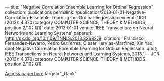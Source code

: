 —
title: "Negative Correlation Ensemble Learning for Ordinal Regression"
collection: publications
permalink: /publication/2013-01-01-Negative-Correlation-Ensemble-Learning-for-Ordinal-Regression
excerpt: 'JCR (2013): 4.370 (category COMPUTER SCIENCE, THEORY &amp; METHODS, position 2/102 Q1)'
date: 2013-01-01
venue: 'IEEE Transactions on Neural Networks and Learning Systems'
paperurl: 'http://dx.doi.org/10.1109/TNNLS.2013.2268279'
citation: ' Francisco Fernandez-Navarro,  Pedro Guti&apos;errez,  C&apos;esar Herv&apos;as-Mart&apos;inez,  Xin Yao,    quot;Negative Correlation Ensemble Learning for Ordinal Regression.   quot; IEEE Transactions on Neural Networks and Learning Systems, 2013.'
—
JCR (2013): 4.370 (category COMPUTER SCIENCE, THEORY &amp; METHODS, position 2/102 Q1)

[Access paper here](http://dx.doi.org/10.1109/TNNLS.2013.2268279):target="_blank"